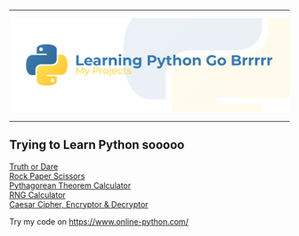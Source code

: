 <hr>

![alt text](https://github.com/RileyBautista/LearningPythonGoBrrrrr/blob/main/Header.png?raw=true)
<hr>

## Trying to Learn Python sooooo

[Truth or Dare](https://github.com/RileyBautista/LearningPythonGoBrrrrr/blob/main/projects/truth-or-dare.py) \
[Rock Paper Scissors](https://github.com/RileyBautista/LearningPythonGoBrrrrr/blob/main/projects/rock-paper-scissors.py) \
[Pythagorean Theorem Calculator](https://github.com/RileyBautista/LearningPythonGoBrrrrr/blob/main/projects/pythagorean-theorem-calculator.py) \
[RNG Calculator](https://github.com/RileyBautista/LearningPythonGoBrrrrr/blob/main/projects/rng.py) \
[Caesar Cipher, Encryptor & Decryptor](https://github.com/RileyBautista/LearningPythonGoBrrrrr/blob/main/projects/caesar-cipher.py)


Try my code on https://www.online-python.com/
